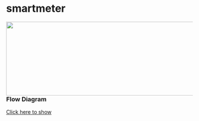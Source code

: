 # smartmeter

<img align="right" width="1000px" height="200px" src="https://raw.githubusercontent.com/markusrobertoo/smartmeter/master/Wiring%20Diagram/Wiring%20Electrics%20Measurement%20Map.jpg?raw=true"/>
<br>
<h3>Flow Diagram</h3>
<a href="https://viewer.diagrams.net/?tags=%7B%7D&highlight=0000ff&edit=_blank&layers=1&nav=1&title=block-diagram-smartmeter.drawio#Uhttps%3A%2F%2Fraw.githubusercontent.com%2Fmarkusrobertoo%2Fsmartmeter%2Fmaster%2FBlock%2520Diagram%2Fblock-diagram-smartmeter.drawio" target="_blank">
  Click here to show</a>
